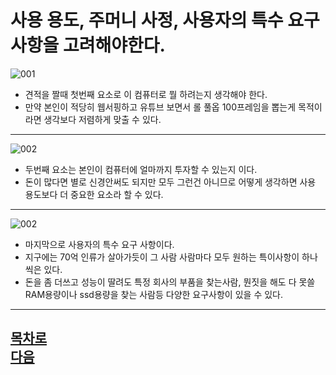 사용 용도, 주머니 사정, 사용자의 특수 요구사항을 고려해야한다.
=======================
![001](https://github.com/isp829/-/blob/main/images/lecture3/001.PNG) 
* 견적을 짤때 첫번째 요소로 이 컴퓨터로 뭘 하려는지 생각해야 한다. 
* 만약 본인이 적당히 웹서핑하고 유튜브 보면서 롤 풀옵 100프레임을 뽑는게 목적이라면 생각보다 저렴하게 맞출 수 있다.  
------------------------------------  
![002](https://github.com/isp829/-/blob/main/images/lecture3/002.PNG) 
* 두번째 요소는 본인이 컴퓨터에 얼마까지 투자할 수 있는지 이다.  
* 돈이 많다면 별로 신경안써도 되지만 모두 그런건 아니므로 어떻게 생각하면 사용 용도보다 더 중요한 요소라 할 수 있다.      
-----------------------------------------------------------------    
![002](https://github.com/isp829/-/blob/main/images/lecture3/003.jpg) 
* 마지막으로 사용자의 특수 요구 사항이다.  
* 지구에는 70억 인류가 살아가듯이 그 사람 사람마다 모두 원하는 특이사항이 하나씩은 있다.  
* 돈을 좀 더쓰고 성능이 딸려도 특정 회사의 부품을 찾는사람, 뭔짓을 해도 다 못쓸 RAM용량이나 ssd용량을 찾는 사람등 다양한 요구사항이 있을 수 있다.     
-----------------------------------------------------------------
[목차로](https://github.com/isp829/-/blob/master/README.md)  
[다음](https://github.com/isp829/-/blob/master/lecture/lecture4-1.md)  
-----------------------------
    
